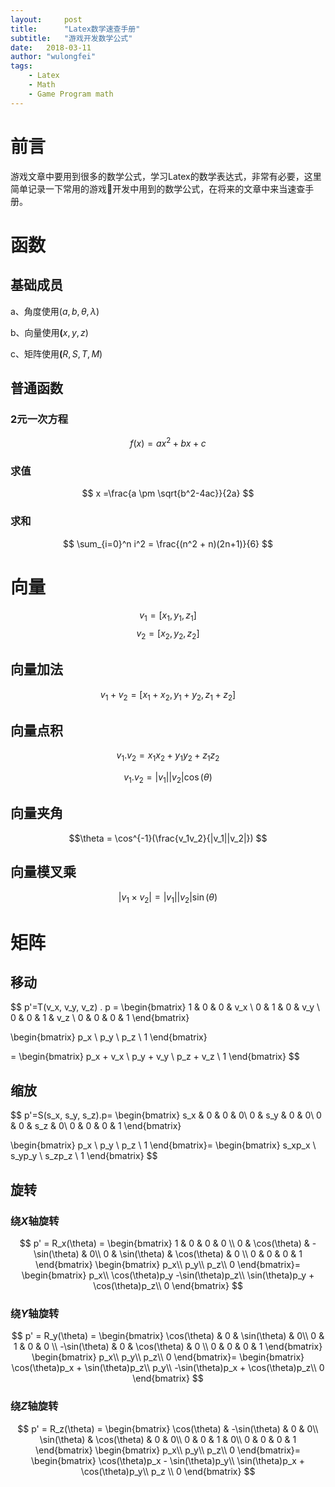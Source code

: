 ```yaml
---
layout:     post
title:      "Latex数学速查手册"
subtitle:   "游戏开发数学公式" 
date:   2018-03-11
author: "wulongfei"
tags:
    - Latex
    - Math
    - Game Program math
---
```


# 前言
游戏文章中要用到很多的数学公式，学习Latex的数学表达式，非常有必要，这里简单记录一下常用的游戏开发中用到的数学公式，在将来的文章中来当速查手册。

# 函数
## 基础成员
a、角度使用($a,b,\theta,\lambda$)

b、向量使用$\mathbf(x,y,z)$

c、矩阵使用$\mathbf(R,S,T,M)$
## 普通函数
### 2元一次方程
$$
    f(x) = ax^2 + bx + c
$$
### 求值
$$
    x =\frac{a \pm \sqrt{b^2-4ac}}{2a}
$$

### 求和
$$
\sum_{i=0}^n i^2 = \frac{(n^2 + n)(2n+1)}{6}
$$
# 向量
$$ v_1 = [x_1, y_1, z_1] $$
$$ v_2 = [x_2, y_2, z_2] $$
## 向量加法
$$ v_1 + v_2 = [x_1 + x_2,y_1 + y_2,z_1+z_2]$$

## 向量点积
$$ v_1.v_2 = x_1x_2 + y_1y_2 + z_1z_2 $$

$$v_1.v_2 = |v_1||v_2|\cos(\theta)$$
## 向量夹角

$$\theta = \cos^{-1}(\frac{v_1v_2}{|v_1||v_2|}) $$

## 向量模叉乘
$$|v_1\times v_2| = |v_1||v_2|\sin(\theta)$$

# 矩阵
## 移动
$$
p'=T(v_x, v_y, v_z) . p =
\begin{bmatrix}
1 & 0 & 0 & v_x \\
0 & 1 & 0 & v_y \\
0 & 0 & 1 & v_z \\
0 & 0 & 0 & 1
\end{bmatrix}

\begin{bmatrix}
p_x \\
p_y \\
p_z \\
1
\end{bmatrix}

=
\begin{bmatrix}
p_x + v_x \\
p_y + v_y \\
p_z + v_z \\
1
\end{bmatrix}
$$

## 缩放
$$
p'=S(s_x, s_y, s_z).p=
\begin{bmatrix}
s_x & 0 & 0 & 0\\
0 & s_y & 0 & 0\\
0 & 0 & s_z & 0\\
0 & 0 & 0 & 1
\end{bmatrix}

\begin{bmatrix}
p_x \\
p_y \\
p_z \\
1
\end{bmatrix}=
\begin{bmatrix}
s_xp_x \\
s_yp_y \\
s_zp_z \\
1
\end{bmatrix}
$$
## 旋转
### 绕$X$轴旋转
$$
p' = R_x(\theta) = 
\begin{bmatrix}
1 & 0 & 0  & 0 \\
0 & \cos(\theta) & -\sin(\theta) & 0\\
0 & \sin(\theta) & \cos(\theta) & 0 \\
0 & 0 & 0 & 1
\end{bmatrix}
\begin{bmatrix}
p_x\\
p_y\\
p_z\\
0
\end{bmatrix}=
\begin{bmatrix}
p_x\\
\cos(\theta)p_y -\sin(\theta)p_z\\
\sin(\theta)p_y + \cos(\theta)p_z\\
0
\end{bmatrix}
$$

### 绕$Y$轴旋转
$$
p' = R_y(\theta) = 
\begin{bmatrix}
\cos(\theta) & 0 & \sin(\theta) & 0\\
0 & 1 & 0  & 0 \\
-\sin(\theta) & 0 & \cos(\theta) & 0 \\
0 & 0 & 0 & 1
\end{bmatrix}
\begin{bmatrix}
p_x\\
p_y\\
p_z\\
0
\end{bmatrix}=
\begin{bmatrix}
\cos(\theta)p_x + \sin(\theta)p_z\\
p_y\\
-\sin(\theta)p_x + \cos(\theta)p_z\\
0
\end{bmatrix}
$$


### 绕$Z$轴旋转
$$
p' = R_z(\theta) = 
\begin{bmatrix}
 \cos(\theta) & -\sin(\theta) & 0 & 0\\
 \sin(\theta) & \cos(\theta) & 0 & 0\\
 0 & 0  & 1 & 0\\
 0 & 0 & 0 & 1
\end{bmatrix}
\begin{bmatrix}
p_x\\
p_y\\
p_z\\
0
\end{bmatrix}=
\begin{bmatrix}
\cos(\theta)p_x - \sin(\theta)p_y\\
\sin(\theta)p_x + \cos(\theta)p_y\\
p_z \\
0
\end{bmatrix}
$$
